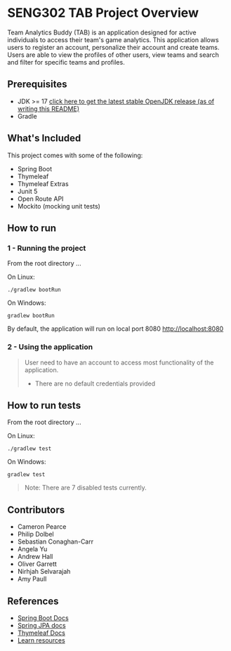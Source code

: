 # SENG302 TAB Project Overview
Team Analytics Buddy (TAB) is an application designed for active individuals to access their team's game analytics. This application allows users to register an account, personalize their account and create teams. Users are able to view the profiles of other users, view teams and search and filter for specific teams and profiles. 

## Prerequisites
- JDK >= 17 [click here to get the latest stable OpenJDK release (as of writing this README)](https://jdk.java.net/18/)
- Gradle

## What's Included
This project comes with some of the following:

- Spring Boot
- Thymeleaf
- Thymeleaf Extras
- Junit 5
- Open Route API
- Mockito (mocking unit tests)

## How to run
### 1 - Running the project
From the root directory ...

On Linux:
```
./gradlew bootRun
```

On Windows:
```
gradlew bootRun
```
 

By default, the application will run on local port 8080 [http://localhost:8080](http://localhost:8080)

### 2 - Using the application
> User need to have an account to access most functionality of the application.
> - There are no default credentials provided
> 

## How to run tests
From the root directory ...

On Linux:
```
./gradlew test
```

On Windows:
```
gradlew test
```
>Note: There are 7 disabled tests currently. 

## Contributors
- Cameron Pearce
- Philip Dolbel
- Sebastian Conaghan-Carr
- Angela Yu
- Andrew Hall
-  Oliver Garrett
-  Nirhjah Selvarajah
-  Amy Paull

## References

- [Spring Boot Docs](https://docs.spring.io/spring-boot/docs/current/reference/htmlsingle/)
- [Spring JPA docs](https://docs.spring.io/spring-data/jpa/docs/current/reference/html/)
- [Thymeleaf Docs](https://www.thymeleaf.org/documentation.html)
- [Learn resources](https://learn.canterbury.ac.nz/course/view.php?id=17797&section=8)
